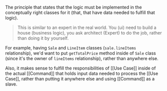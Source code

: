 The principle that states that the logic must be implemented in the conceptually right classes for it (that, that have data needed to fulfill that logic).

> This is similar to an expert in the real world. You (ui) need to build a house (business logic), you ask architect (Expert) to do the job, rather than doing it by yourself.

For example, having `Sale` and `LineItem` classes (`sale.lineItems` relationship), we'd want to put `getTotalPrice` method inside of `Sale` class (since it's the owner of `lineItems` relationship), rather than anywhere else.

Also, it makes sense to fulfill the responsibilities of [[Use Case]] inside of the actual [[Command]] that holds input data needed to process the [[Use Case]], rather than putting it anywhere else and using [[Command]] as a slave. 
